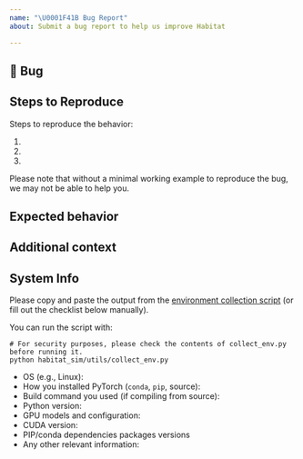 ```yaml
---
name: "\U0001F41B Bug Report"
about: Submit a bug report to help us improve Habitat

---
```


## 🐛 Bug

<!-- A clear and concise description of what the bug is. -->

## Steps to Reproduce

Steps to reproduce the behavior:

<!-- If you were running a command, post the exact command that you were running -->

1.
2.
3.

 Please note that without a minimal working example to reproduce the bug, we may not be able to help you.

<!-- If you have a code sample, error messages, stack traces, please provide it here as well -->

## Expected behavior

<!-- A clear and concise description of what you expected to happen. -->

## Additional context

<!-- Add any other context about the problem here. -->

## System Info

Please copy and paste the output from the
[environment collection script](https://github.com/facebookresearch/habitat-sim/tree/master/habitat_sim/utils/collect_env.py)
(or fill out the checklist below manually).

You can run the script with:
```
# For security purposes, please check the contents of collect_env.py before running it.
python habitat_sim/utils/collect_env.py
```

 - OS (e.g., Linux):
 - How you installed PyTorch (`conda`, `pip`, source):
 - Build command you used (if compiling from source):
 - Python version:
 - GPU models and configuration:
 - CUDA version:
 - PIP/conda dependencies packages versions
 - Any other relevant information:
